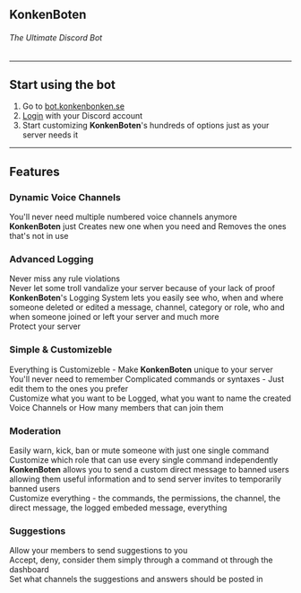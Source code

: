## **KonkenBoten**
###### The Ultimate Discord Bot

---

## **Start using the bot**

1. Go to [bot.konkenbonken.se](https://bot.konkenbonken.se/)
1. [Login](https://bot.konkenbonken.se/oauth) with your Discord account
1. Start customizing **KonkenBoten**'s hundreds of options just as your server needs it

---

## **Features**

### Dynamic Voice Channels

You'll never need multiple numbered voice channels anymore </br>
**KonkenBoten** just Creates new one when you need and Removes the ones that's not in use

### Advanced Logging

Never miss any rule violations </br>
Never let some troll vandalize your server because of your lack of proof </br>
**KonkenBoten**'s Logging System lets you easily see who, when and where someone deleted or edited a message, channel, category or role, who and when someone joined or left your server and much more </br>
Protect your server </br>

### Simple & Customizeble

Everything is Customizeble - Make **KonkenBoten** unique to your server </br>
You'll never need to remember Complicated commands or syntaxes - Just edit them to the ones you prefer </br>
Customize what you want to be Logged, what you want to name the created Voice Channels or How many members that can join them </br>

### Moderation

Easily warn, kick, ban or mute someone with just one single command </br>
Customize which role that can use every single command independently </br>
**KonkenBoten** allows you to send a custom direct message to banned users allowing them useful information and to send server invites to temporarily banned users </br>
Customize everything - the commands, the permissions, the channel, the direct message, the logged embeded message, everything </br>

### Suggestions

Allow your members to send suggestions to you </br>
Accept, deny, consider them simply through a command ot through the dashboard </br>
Set what channels the suggestions and answers should be posted in </br>
